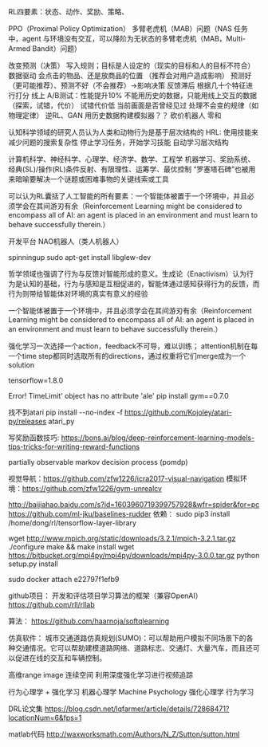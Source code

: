 


RL四要素：状态、动作、奖励、策略、

PPO（Proximal Policy Optimization）
多臂老虎机（MAB）问题（NAS 任务中，agent 与环境没有交互，可以降阶为无状态的多臂老虎机（MAB，Multi-Armed Bandit）问题）

改变预测（决策）
写入规则；目标是人设定的（现实的目标和人的目标不符合）
数据驱动
会点击的物品、还是放商品的位置 （推荐会对用户造成影响）
预测好（更可能推荐）、预测不好（不会推荐）->影响决策
反馈滞后
根据几十个特征进行打分
线上 A/B测试：性能提升10%
不能用历史的数据，只能用线上交互的数据（探索，试错，代价）
试错代价低
当前画面是否曾经见过
处理不会变的规律（如物理定律）
逆RL、GAN
用历史数据构建模拟器？？
砍价机器人 零和


认知科学领域的研究人员认为人类和动物行为是基于层次结构的
HRL: 使用技能来减少问题的搜索复杂性
停止学习任务，开始学习技能
自动学习层次结构

计算机科学、神经科学、心理学、经济学、数学、工程学
机器学习、奖励系统、经典(SL)/操作(RL)条件反射、有限理性、运筹学、最优控制
“罗塞塔石碑”也被用来暗喻要解决一个谜题或困难事物的关键线索或工具

可以认为RL囊括了人工智能的所有要素：一个智能体被置于一个环境中，并且必须学会在其间游刃有余（Reinforcement Learning might be considered to encompass all of AI: an agent is placed in an environment and must learn to behave successfully therein.） 

开发平台
NAO机器人（类人机器人）

spinningup
sudo apt-get install libglew-dev

哲学领域也强调了行为与反馈对智能形成的意义。生成论（Enactivism）认为行为是认知的基础，行为与感知是互相促进的，智能体通过感知获得行为的反馈，而行为则带给智能体对环境的真实有意义的经验

一个智能体被置于一个环境中，并且必须学会在其间游刃有余（Reinforcement Learning might be considered to encompass all of AI: an agent is placed in an environment and must learn to behave successfully therein.）

强化学习一次选择一个action，feedback不可导，难以训练； 
attention机制在每一个time step都同时选取所有的directions，通过权重将它们merge成为一个solution

tensorflow=1.8.0

Error! TimeLimit' object has no attribute 'ale'
pip install gym==0.7.0

找不到atari
pip install --no-index -f https://github.com/Kojoley/atari-py/releases atari_py


写奖励函数技巧:
https://bons.ai/blog/deep-reinforcement-learning-models-tips-tricks-for-writing-reward-functions

partially observable markov decision process (pomdp)

视觉导航：https://github.com/zfw1226/icra2017-visual-navigation
模拟环境：https://github.com/zfw1226/gym-unrealcv


http://baijiahao.baidu.com/s?id=1603960719399757928&wfr=spider&for=pc
https://github.com/ml-jku/baselines-rudder
依赖：
sudo pip3 install /home/dong/rl/tensorflow-layer-library

wget http://www.mpich.org/static/downloads/3.2.1/mpich-3.2.1.tar.gz
./configure
make && make install
wget https://bitbucket.org/mpi4py/mpi4py/downloads/mpi4py-3.0.0.tar.gz
python setup.py install


sudo docker attach e22797f1efb9



github项目：
开发和评估项目学习算法的框架（兼容OpenAI）
https://github.com/rll/rllab

算法：
https://github.com/haarnoja/softqlearning


仿真软件：
城市交通道路仿真规划(SUMO)：可以帮助用户模拟不同场景下的各种交通情况。它可以帮助建模道路网络、道路标志、交通灯、大量汽车，而且还可以促进在线的交互和车辆控制。


高维range image
连续空间
利用深度强化学习进行视频追踪

行为心理学 + 强化学习
机器心理学 Machine Psychology
强化心理学
行为学习

DRL论文集
https://blog.csdn.net/lqfarmer/article/details/72868471?locationNum=6&fps=1

matlab代码
http://waxworksmath.com/Authors/N_Z/Sutton/sutton.html